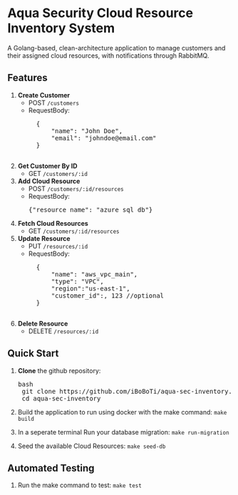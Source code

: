 # Aqua Security Cloud Resource Inventory System

A Golang-based, clean-architecture application to manage customers and their assigned cloud resources, with notifications through RabbitMQ.

## Features

1. **Create Customer**  
    - POST `/customers`
    - RequestBody: 
        <pre>
        {
            "name": "John Doe",
            "email": "johndoe@email.com"
        }
        </pre>  
2. **Get Customer By ID**  
    - GET `/customers/:id`  
3. **Add Cloud Resource**  
    - POST `/customers/:id/resources`
    - RequestBody:
        <pre>{"resource_name": "azure_sql_db"}</pre>
4. **Fetch Cloud Resources**  
    - GET `/customers/:id/resources`  
5. **Update Resource**  
    - PUT `/resources/:id` 
    - RequestBody:
        <pre>
        {
            "name": "aws_vpc_main",
            "type": "VPC",
            "region":"us-east-1",
            "customer_id":, 123 //optional
        }
        </pre>  
6. **Delete Resource**  
   - DELETE `/resources/:id`

## Quick Start

1. **Clone** the github repository:
    <pre>bash
    git clone https://github.com/iBoBoTi/aqua-sec-inventory.git
    cd aqua-sec-inventory</pre>

2. Build the application to run using docker with the make command:
    `make build`

3. In a seperate terminal Run your database migration:
    `make run-migration`

4. Seed the available Cloud Resources:
    `make seed-db`

## Automated Testing
1. Run the make command to test:
    `make test`
